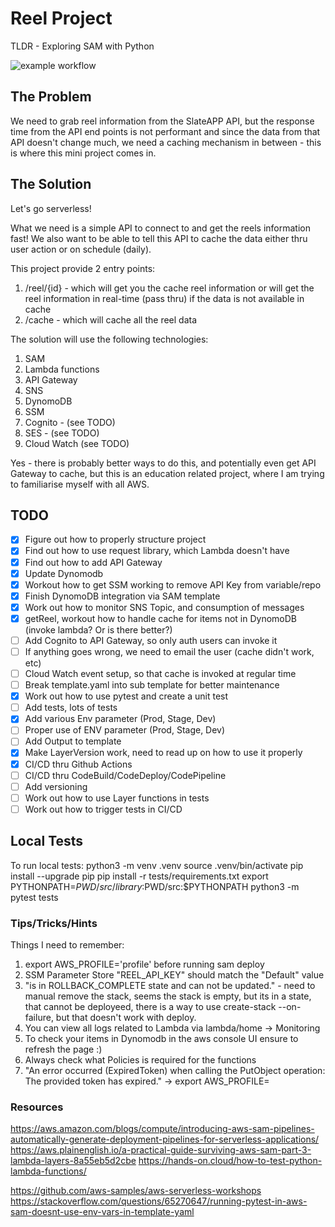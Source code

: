 # Reel Project

TLDR - Exploring SAM with Python

![example workflow](https://codebuild.ap-southeast-2.amazonaws.com/badges?uuid=eyJlbmNyeXB0ZWREYXRhIjoiRXIwMldGT1BCbW9idVNHbUx6dFVxbTh1bnozVnRES0M3Ni9NbUtNeHFhUHkzcTRjR2JvWk12YnVXUncraklxSWJtTlJKWDBCZE1xNmMwQmwzdURibGFjPSIsIml2UGFyYW1ldGVyU3BlYyI6IjIwQnpSREk2OUs4dlBqWlgiLCJtYXRlcmlhbFNldFNlcmlhbCI6MX0%3D&branch=master)

## The Problem

We need to grab reel information from the SlateAPP API, but the response time from the API end points is not performant and since the data from that API doesn't change much, we need a caching mechanism in between - this is where this mini project comes in. 

## The Solution

Let's go serverless! 

What we need is a simple API to connect to and get the reels information fast! We also want to be able to tell this API to cache the data either thru user action or on schedule (daily).

This project provide 2 entry points:
1. /reel/{id} - which will get you the cache reel information or will get the reel information in real-time (pass thru) if the data is not available in cache
2. /cache - which will cache all the reel data 

The solution will use the following technologies:

1. SAM
2. Lambda functions 
3. API Gateway
4. SNS 
5. DynomoDB
6. SSM
7. Cognito - (see TODO)
8. SES - (see TODO)
9. Cloud Watch (see TODO)

Yes - there is probably better ways to do this, and potentially even get API Gateway to cache, but this is an education related project, where I am trying to familiarise myself with all AWS. 

## TODO
- [x] Figure out how to properly structure project
- [x] Find out how to use request library, which Lambda doesn't have
- [x] Find out how to add API Gateway
- [x] Update Dynomodb
- [x] Workout how to get SSM working to remove API Key from variable/repo
- [x] Finish DynomoDB integration via SAM template
- [x] Work out how to monitor SNS Topic, and consumption of messages
- [x] getReel, workout how to handle cache for items not in DynomoDB (invoke lambda? Or is there better?)
- [ ] Add Cognito to API Gateway, so only auth users can invoke it
- [ ] If anything goes wrong, we need to email the user (cache didn't work, etc)
- [ ] Cloud Watch event setup, so that cache is invoked at regular time
- [ ] Break template.yaml into sub template for better maintenance
- [x] Work out how to use pytest and create a unit test 
- [ ] Add tests, lots of tests 
- [x] Add various Env parameter (Prod, Stage, Dev)
- [ ] Proper use of ENV parameter (Prod, Stage, Dev)
- [ ] Add Output to template
- [x] Make LayerVersion work, need to read up on how to use it properly
- [x] CI/CD thru Github Actions
- [ ] CI/CD thru CodeBuild/CodeDeploy/CodePipeline
- [ ] Add versioning
- [ ] Work out how to use Layer functions in tests
- [ ] Work out how to trigger tests in CI/CD
 
## Local Tests

To run local tests:
python3 -m venv .venv
source .venv/bin/activate
pip install --upgrade pip
pip install -r tests/requirements.txt
export PYTHONPATH=$PWD/src/library:$PWD/src:$PYTHONPATH
python3 -m pytest tests

### Tips/Tricks/Hints 

Things I need to remember:
1. export AWS_PROFILE='profile' before running sam deploy
2. SSM Parameter Store "REEL_API_KEY" should match the "Default" value
3. "is in ROLLBACK_COMPLETE state and can not be updated." - need to manual remove the stack, seems the stack is empty, but its in a state, that cannot be deployeed, there is a way to use create-stack --on-failure, but that doesn't work with deploy.
4. You can view all logs related to Lambda via lambda/home -> Monitoring
5. To check your items in Dynomodb in the aws console UI ensure to refresh the page :)
6. Always check what Policies is required for the functions
7. "An error occurred (ExpiredToken) when calling the PutObject operation: The provided token has expired." -> export AWS_PROFILE=<profile name>
### Resources

https://aws.amazon.com/blogs/compute/introducing-aws-sam-pipelines-automatically-generate-deployment-pipelines-for-serverless-applications/
https://aws.plainenglish.io/a-practical-guide-surviving-aws-sam-part-3-lambda-layers-8a55eb5d2cbe
https://hands-on.cloud/how-to-test-python-lambda-functions/

https://github.com/aws-samples/aws-serverless-workshops
https://stackoverflow.com/questions/65270647/running-pytest-in-aws-sam-doesnt-use-env-vars-in-template-yaml

